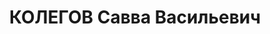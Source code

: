 ---
title: КОЛЕГОВ Савва Васильевич
description: "Род. в 1897, Енисейская губ., Минусинский окр. Проживал: г. Красноярск.\
  \ Токарь краевого отделения связи водного транспорта \n  Арестован 06.11.1936. Обв.:\
  \ участие в к.-р. организации, подготовка теракта. Приговор: ВК ВС СССР, 24.04.1937\
  \ – 8 лет ИТЛ и 5 лет лишения политических прав. \n  Реабилитирован ВК ВС СССР 10.03.1960"
---